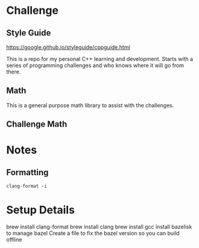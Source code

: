 # Challenge

## Style Guide
https://google.github.io/styleguide/cppguide.html


This is a repo for my personal C++ learning and development. Starts with a series of programming challenges and who knows where it will go from there.

## Math
This is a general purpose math library to assist with the challenges.

## Challenge Math

# Notes
## Formatting
`clang-format -i `

# Setup Details
brew install clang-format
brew install clang
brew install gcc
install bazelisk to manage bazel
Create a file to fix the bazel version so you can build offline
